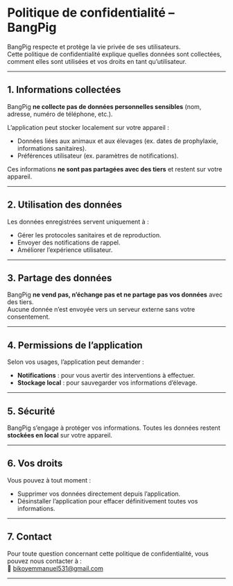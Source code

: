 # Politique de confidentialité – BangPig

BangPig respecte et protège la vie privée de ses utilisateurs.  
Cette politique de confidentialité explique quelles données sont collectées, comment elles sont utilisées et vos droits en tant qu’utilisateur.

---

## 1. Informations collectées
BangPig **ne collecte pas de données personnelles sensibles** (nom, adresse, numéro de téléphone, etc.).  

L’application peut stocker localement sur votre appareil :  
- Données liées aux animaux et aux élevages (ex. dates de prophylaxie, informations sanitaires).  
- Préférences utilisateur (ex. paramètres de notifications).  

Ces informations **ne sont pas partagées avec des tiers** et restent sur votre appareil.

---

## 2. Utilisation des données
Les données enregistrées servent uniquement à :  
- Gérer les protocoles sanitaires et de reproduction.  
- Envoyer des notifications de rappel.  
- Améliorer l’expérience utilisateur.  

---

## 3. Partage des données
BangPig **ne vend pas, n’échange pas et ne partage pas vos données** avec des tiers.  
Aucune donnée n’est envoyée vers un serveur externe sans votre consentement.

---

## 4. Permissions de l’application
Selon vos usages, l’application peut demander :  
- **Notifications** : pour vous avertir des interventions à effectuer.  
- **Stockage local** : pour sauvegarder vos informations d’élevage.  

---

## 5. Sécurité
BangPig s’engage à protéger vos informations. Toutes les données restent **stockées en local** sur votre appareil.

---

## 6. Vos droits
Vous pouvez à tout moment :  
- Supprimer vos données directement depuis l’application.  
- Désinstaller l’application pour effacer définitivement toutes vos informations.

---

## 7. Contact
Pour toute question concernant cette politique de confidentialité, vous pouvez nous contacter à :  
📧 bikoyemmanuel531@gmail.com

---
